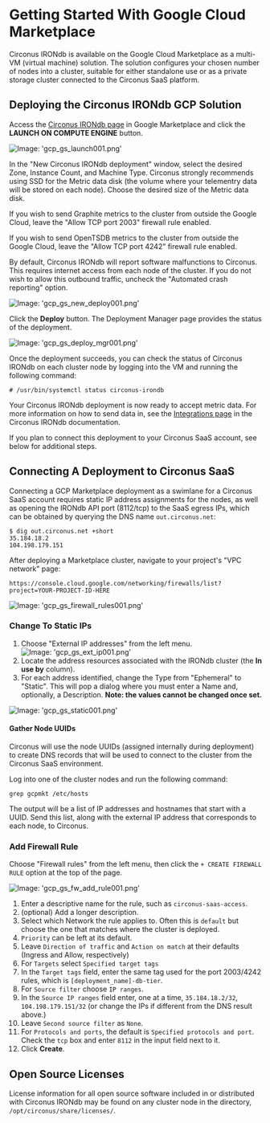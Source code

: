 # Getting Started With Google Cloud Marketplace

Circonus IRONdb is available on the Google Cloud Marketplace as a multi-VM
(virtual machine) solution.  The solution configures your chosen number of
nodes into a cluster, suitable for either standalone use or as a private
storage cluster connected to the Circonus SaaS platform.

## Deploying the Circonus IRONdb GCP Solution

Access the
[Circonus IRONdb
page](https://console.cloud.google.com/marketplace/details/circonus-public/irondb)
in Google Marketplace and click the **LAUNCH ON COMPUTE ENGINE** button.

![Image: 'gcp_gs_launch001.png'](/assets/gcp_gs_launch001.png?raw=true)

In the "New Circonus IRONdb deployment" window, select the desired Zone,
Instance Count, and Machine Type. Circonus strongly recommends using SSD for
the Metric data disk (the volume where your telementry data will be stored on
each node). Choose the desired size of the Metric data disk.

If you wish to send Graphite metrics to the cluster from outside the Google
Cloud, leave the "Allow TCP port 2003" firewall rule enabled.

If you wish to send OpenTSDB metrics to the cluster from outside the Google
Cloud, leave the "Allow TCP port 4242" firewall rule enabled.

By default, Circonus IRONdb will report software malfunctions to Circonus. This
requires internet access from each node of the cluster. If you do not wish to
allow this outbound traffic, uncheck the "Automated crash reporting" option.

![Image: 'gcp_gs_new_deploy001.png'](/assets/gcp_gs_new_deploy001.png?raw=true)

Click the **Deploy** button. The Deployment Manager page provides the status of
the deployment.

![Image: 'gcp_gs_deploy_mgr001.png'](/assets/gcp_gs_deploy_mgr001.png?raw=true)

Once the deployment succeeds, you can check the status of Circonus IRONdb on
each cluster node by logging into the VM and running the following command:

```
# /usr/bin/systemctl status circonus-irondb
```

Your Circonus IRONdb deployment is now ready to accept metric data. For more
information on how to send data in, see the [Integrations
page](https://www.irondb.io/docs/integrations.html) in the Circonus IRONdb
documentation.

If you plan to connect this deployment to your Circonus SaaS account, see below
for additional steps.

## Connecting A Deployment to Circonus SaaS

Connecting a GCP Marketplace deployment as a swimlane for a Circonus SaaS
account requires static IP address assignments for the nodes, as well as
opening the IRONdb API port (8112/tcp) to the SaaS egress IPs, which can be
obtained by querying the DNS name `out.circonus.net`:

```
$ dig out.circonus.net +short
35.184.18.2
104.198.179.151
```

After deploying a Marketplace cluster, navigate to your project's "VPC network"
page:

```
https://console.cloud.google.com/networking/firewalls/list?project=YOUR-PROJECT-ID-HERE
```

![Image: 'gcp_gs_firewall_rules001.png'](/assets/gcp_gs_firewall_rules001.png?raw=true)

### Change To Static IPs

1. Choose "External IP addresses" from the left menu.
![Image: 'gcp_gs_ext_ip001.png'](/assets/gcp_gs_ext_ip001.png?raw=true)
1. Locate the address resources associated with the IRONdb cluster (the **In
use by** column).
1. For each address identified, change the Type from "Ephemeral" to "Static".
This will pop a dialog where you must enter a Name and, optionally, a
Description. **Note: the values cannot be changed once set.**

![Image: 'gcp_gs_static001.png'](/assets/gcp_gs_static001.png?raw=true)

#### Gather Node UUIDs

Circonus will use the node UUIDs (assigned internally during deployment) to
create DNS records that will be used to connect to the cluster from the
Circonus SaaS environment.

Log into one of the cluster nodes and run the following command:

```
grep gcpmkt /etc/hosts
```

The output will be a list of IP addresses and hostnames that start with a UUID.
Send this list, along with the external IP address that corresponds to each
node, to Circonus.

### Add Firewall Rule

Choose "Firewall rules" from the left menu, then click the `+ CREATE FIREWALL
RULE` option at the top of the page.

![Image: 'gcp_gs_fw_add_rule001.png'](/assets/gcp_gs_fw_add_rule001.png?raw=true)


1. Enter a descriptive name for the rule, such as `circonus-saas-access`.
1. (optional) Add a longer description.
1. Select which Network the rule applies to. Often this is `default` but choose
the one that matches where the cluster is deployed.
1. `Priority` can be left at its default.
1. Leave `Direction of traffic` and `Action on match` at their defaults (Ingress and Allow,
respectively)
1. For `Targets` select `Specified target tags`
1. In the `Target tags` field, enter the same tag used for the port 2003/4242
rules, which is `[deployment_name]-db-tier`.
1. For `Source filter` choose `IP ranges`.
1. In the `Source IP ranges` field enter, one at a time, `35.184.18.2/32`, `104.198.179.151/32`
(or change the IPs if different from the DNS result above.)
1. Leave `Second source filter` as `None`.
1. For `Protocols and ports`, the default is `Specified protocols and port`.
Check the `tcp` box and enter `8112` in the input field next to it.
1. Click **Create**.

## Open Source Licenses

License information for all open source software included in or distributed
with Circonus IRONdb may be found on any cluster node in the directory,
`/opt/circonus/share/licenses/`.
